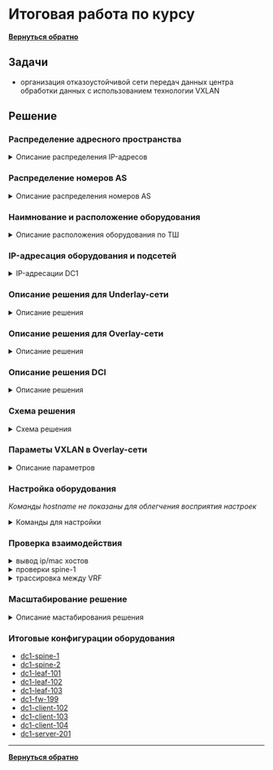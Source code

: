 # Итоговая работа по курсу
[**Вернуться обратно**](https://github.com/takmenevag/otus-dc-design/tree/main/)
## Задачи
- организация отказоустойчивой сети передач данных центра обработки данных с использованием технологии VXLAN

## Решение

### Распределение адресного пространства
<details>
  <summary>Описание распределения IP-адресов </summary>

#### Описание:
- для площадки DC1, DC2 и DC**I** испольузется блок IP-адресов 10.Х.0.0/12
- для каджого POD в DC1 и DC2 испольузется блок IP-адресов 10.Х.0.0/14
- каждый POD в DC1 и DC2 испольузется блок IP-адресов 10.Х.0.0/14
- в каждом POD выделяется:
	- блок /15 для адресации "шкафонезависимых" сегментов в DC
	- блок /16 для адресации "шкафозависимых" сегментов в DC
	- блок /16 выделяется в резевр
- в блок /16 для POD выделяется:
	- блок /23 для каждого ТШ (до 100 шт.)
	- блок /25 для каждого spine (до 124 leaf на POD)
	- блок /25 для каждого border leaf (+/25 в резерв)
	- блок /23 для loopback интерфейсов сетевого оборудования
- адресация для сервисов и огранизации взаимодействии между ЦОД назначается из блока DCI

---
#### Вернеуровневые IP-блоки
|Блок IP-адресов |Назначение|
|:-				|:-|
|10.0.0.0/8		|Блок сетей|
|10.0.0.0/12	|DC**I**|
|10.16.0.0/12	|DC1|
|10.32.0.0/12	|DC2|
|10.48.0.0/12	|DC резерв|
|10.64.0.0/12	|DC резерв|
|10.80.0.0/12	|DC резерв|
|10.96.0.0/12	|DC резерв|
|10.112.0.0/12	|DC резерв|
|10.128.0.0/12	|резерв|
|...			|...|
|10.240.0.0/12	|резерв|

---
#### IP-блоки DCI
|Блок IP-адресов |Назначение|
|:-				|:-|
|10.0.0.0/12	|DCI|
|10.0.0.0/16	|транспорт|
|10.1.0.0/16	|резерв транспорт|
|10.2.0.0/15	|резерв|
|10.4.0.0/14	|резерв|
|10.8.0.0/14	|сервисы DC-независимые|
|10.12.0.0/14	|резерв сервисы|
|||
|10.8.0.0/14	|DCI сервисы|
|10.8.0.0/16	|сервисы|
|10.9.0.0/16	|резерв|
|10.10.0.0/15	|резерв|
|||	
|10.8.0.0/16	|DCI сервисы|
|10.8.10.0/24	|vlan10|
|10.8.20.0/24	|vlan20|
|10.8.30.0/24	|vlan30|
|10.8.40.0/24	|vlan40|

---
#### IP-блоки DC1
|Блок IP-адресов |Назначение|
|:-				|:-|
|10.16.0.0/12	|DC1|
|10.16.0.0/14	|POD1|
|10.20.0.0/14	|POD2|
|10.24.0.0/14	|резерв|
|10.28.0.0/14	|резерв|
|||
|10.16.0.0/14	|POD1|
|10.16.0.0/16	|Cеть|
|10.17.0.0/16	|ТШ+резевр|
|10.18.0.0/15	|резерв|
|||
|10.16.0.0/14	|POD1|
|10.16.0.0/16	|Cеть|
|10.17.0.0/16	|ТШ+резевр|
|10.18.0.0/15	|резерв|
---

</details>

### Распределение номеров AS
<details>
  <summary>Описание распределения номеров AS</summary>

#### Примечание:
- наименование АСО взята из распределения для 4 байтных номеров AS (leaf > 85 шт.)
- нумерация AS для лабы взята из распределения для 2 байтных номеров AS (leaf < 85 шт.) для облегчения диагностики

В связи с чем ниже приведены 2 варианта распределения номеров AS

---  
#### Для случая 2xDC, 2xPOD или 4xDC, 1xPOD, leaf < 85 шт.
|Тип	|Номер AS	|X,DC/POD 	|Y|
|:-		|:-			|:-			|:-|
|sspine	|65x00		|1-4		|-|	
|spine	|65x0y		|1-4		|1-8|
|leaf	|65xyy		|1-4		|11-84|
|boleaf	|65xyy		|1-4		|86-89|
|fw		|65xyy		|1-4		|90-95|
|br		|65xyy		|1-4		|96-99|
|host	|646yy		|1 DC/POD	|0-99|
|host	|647yy		|2 DC/POD	|0-99|
|host	|648yy		|3 DC/POD	|0-99|
|host	|649yy		|4 DC/POD	|0-99|

---
#### Для остальных вариантов DC/POD или leaf > 85 шт.
|		|	|DC		|POD	|ТШ		|Тип	|Номер|
|:-		|:-	|:-		|:-		|:-		|:-		|:-|
|**AS**	|42	|Х		|Х		|ХXX	|ХX		|Х|

#### Соответствие типа оборудования и его номера
|Тип| Оборудование|
|:-	|:-|
|0	|host|
|1	|leaf|
|2	|spine|
|3	|sspine|
|4	|fw|
|5	|-|
|6	|-|
|7	|-|
|8	|-|
|9	|br|


#### Наимнование АСО
dcX-pX-rXXX-XX-X

---
</details>

### Наимнование и расположение оборудования
<details>
  <summary>Описание расположения оборудования по ТШ </summary>

#### Примечание:
- в первой таблице приведено расположение оборудования для первых 20 ТШ
- во второй таблице оставлено оборудования для лабы
В связи с чем ниже приведены 2 варианта распределения номеров AS
--- 
#### Расположение оборудования по ТШ с резервированием места
|ТШ	|АСО	|Номер	|Примечание|
|:-	|:-		|:-		|:-|
|1	|кроссы	|-		|-|
|2	|spine	|1		||
|2	|spine	|2		|резерв|
|2	|boleaf	|1		||
|2	|boleaf	|2		|резерв|
|3	|leaf	|1,2	||
|4	|leaf	|1,2	|резерв|
|5	|leaf	|1,2	|резерв|
|6	|leaf	|1,2	|резерв|
|7	|leaf	|1,2	|резерв|
|8	|leaf	|1,2	|резерв|
|9	|fw		|1		||
|10	|br		|1		||
|11	|кроссы	|-		|-|
|12	|spine	|1		||
|12	|spine	|2		|резерв|
|12	|boleaf	|1		||
|12	|boleaf	|2		|резерв|
|13	|leaf	|1,2	||
|14	|leaf	|1,2	|резерв|
|15	|leaf	|1,2	|резерв|
|16	|leaf	|1,2	|резерв|
|17	|leaf	|1,2	|резерв|
|18	|leaf	|1,2	|резерв|
|19	|fw		|1		||
|20	|br		|1		|| 

---
#### Итоговая таблица наименования и расположения в DC1</summary>
В лабе взяты AS 65xxx для облегчения диагностики
|ТШ	|Имя для  номер AS	|Оборудование		|Номер AS	|Cокращение |AS лаба|
|:-	|:-					|:-					|:-			|:-			|:-|
|2	|dc1-p1-r002-02-1	|dc1-p1-r002-sp-1	|4211002021	|spine-1	|65101|
|12	|dc1-p1-r012-02-1	|dc1-p1-r012-sp-1	|4211012021	|spine-2	|65101|
|3	|dc1-p1-r003-01-1	|dc1-p1-r003-lf-1	|4211003011	|leaf-1		|65111|
|3	|dc1-p1-r003-01-2	|dc1-p1-r003-lf-2	|4211003012	|leaf-2		|65112|
|13	|dc1-p1-r013-01-1	|dc1-p1-r013-lf-1	|4211013011	|leaf-3		|65113|
|13	|dc1-p1-r013-01-2	|dc1-p1-r013-lf-2	|4211013012	|leaf-4		|65114|
|2	|dc1-p1-r002-01-1	|dc1-p1-r002-blf-1	|4211002011	|boleaf-1	|65188|
|12	|dc1-p1-r012-01-1	|dc1-p1-r012-blf-1	|4211012011	|boleaf-2	|65189|
|9	|dc1-p1-r009-04-1	|dc1-p1-r009-fw-1	|4211009041	|fw-1		|65190|
|19	|dc1-p1-r019-04-1	|dc1-p1-r019-fw-1	|4211019041	|fw-2		|65190|
|10	|dc1-p1-r010-09-1	|dc1-p1-r010-br-1	|4211010091	|br-1		|65196|
|20	|dc1-p1-r020-09-1	|dc1-p1-r020-br-1	|4211020091	|br-2		|65197|
---
</details>

### IP-адресация оборудования и подсетей
<details>
  <summary>IP-адресации DC1</summary>
  
#### В лабе подписи интерфейсов в таком виде для облегчения просмотра
|Оборудование		|Интерфейс	|IP-адрес			|Назначение|
|:-					|:-			|:-					|:-|
|dc1-p1-r002-sp-1	|Loopback0	|10.16.254.1/32		|-|
|dc1-p1-r002-sp-1	|Eth1		|10.16.250.0/31		|sp1-lf1|
|dc1-p1-r002-sp-1	|Eth2		|10.16.250.2/31		|sp1-lf2|
|dc1-p1-r002-sp-1	|Eth3		|10.16.250.4/31		|sp1-lf3|
|dc1-p1-r002-sp-1	|Eth4		|10.16.250.6/31		|sp1-lf4|
|dc1-p1-r002-sp-1	|Eth5		|10.16.250.120/31	|sp1-blf1|
|dc1-p1-r002-sp-1	|Eth6		|10.16.250.122/31	|sp1-blf2|
| | | | |
|dc1-p1-r012-sp-1	|Loopback0	|10.16.254.2/32 	|-|
|dc1-p1-r012-sp-1	|Eth1		|10.16.251.0/31		|sp2-lf1|
|dc1-p1-r012-sp-1	|Eth2		|10.16.251.2/31		|sp2-lf2|
|dc1-p1-r012-sp-1	|Eth3		|10.16.251.4/31		|sp2-lf3|
|dc1-p1-r012-sp-1	|Eth4		|10.16.251.6/31		|sp2-lf4|
|dc1-p1-r012-sp-1	|Eth5		|10.16.251.120/31	|sp2-blf1|
|dc1-p1-r012-sp-1	|Eth6		|10.16.251.122/31	|sp2-blf2|
| | | | |
|dc1-p1-r003-lf-1	|Loopback0	|10.16.254.11/32 	|-|
|dc1-p1-r003-lf-1	|Eth1		|10.16.250.1/31		|sp1-lf1|
|dc1-p1-r003-lf-1	|Eth2		|10.16.251.1/31		|sp2-lf1|
|dc1-p1-r003-lf-2	|Loopback0	|10.16.254.12/32 	|-|
|dc1-p1-r003-lf-2	|Eth1		|10.16.250.1/31		|sp1-lf2|
|dc1-p1-r003-lf-2	|Eth2		|10.16.251.1/31		|sp2-lf2|
| | | | |
|dc1-p1-r013-lf-1	|Loopback0	|10.16.254.13/32 	|-|
|dc1-p1-r013-lf-1	|Eth1		|10.16.250.1/31		|sp1-lf3|
|dc1-p1-r013-lf-1	|Eth2		|10.16.251.1/31		|sp2-lf3|
|dc1-p1-r013-lf-2	|Loopback0	|10.16.254.14/32 	|-|
|dc1-p1-r013-lf-2	|Eth1		|10.16.250.1/31		|sp1-lf4|
|dc1-p1-r013-lf-2	|Eth2		|10.16.251.1/31		|sp2-lf4|
| | | | |
|dc1-p1-r002-blf-1	|Loopback0	|10.16.254.188/32 	|-|
|dc1-p1-r002-blf-1	|Eth1		|10.16.250.121/31	|sp1-blf1|
|dc1-p1-r002-blf-1	|Eth2		|10.16.251.121/31	|sp2-blf1|
|dc1-p1-r012-blf-1	|Loopback0	|10.16.254.189/32 	|-|
|dc1-p1-r012-blf-1	|Eth1		|10.16.250.123/31	|sp1-blf2|
|dc1-p1-r012-blf-1	|Eth2		|10.16.251.123/31	|sp2-blf2|
| | | | |
|dc1-p1-r003-lf-1	|Po7		|10.2.10.254/24		|Клиентская сеть, VLAN 10|
|dc1-p1-r003-lf-1	|Po8		|10.2.20.254/24		|Клиентская сеть, VLAN 20|
|dc1-p1-r013-lf-1	|Po7		|10.2.10.254/24		|Клиентская сеть, VLAN 10|
|dc1-p1-r013-lf-1	|Po8		|10.2.20.254/24		|Клиентская сеть, VLAN 20|
|dc1-lfaf-103	|Eth7	|10.2.20.254/24	|Клиентская сеть, VLAN 20|
|dc1-lfaf-103	|Eth8	|10.2.30.254/24	|Клиентская сеть, VLAN 30|
| | | | |
|dc1-client-102	|Eth0	|10.2.20.102/24	|Клиентская сеть, VLAN 20|
|dc1-client-103	|Eth0	|10.2.30.103/24	|Клиентская сеть, VLAN 30|
|dc1-client-104	|Po8	|10.2.40.104/24	|Клиентская сеть, VLAN 10|
|dc1-server-201	|Po7	|10.2.10.201/24	|Клиентская сеть, VLAN 10|
|dc1-server-201	|Po7	|10.2.20.201/24	|Клиентская сеть, VLAN 20|
|dc1-server-201	|Po7	|10.2.30.201/24	|Клиентская сеть, VLAN 30|
</details>


### Описание решения для Underlay-сети

<details>
  <summary>Описание решения</summary>

#### Описание

С точки зрения физической коммутации в решение предполагается:
- подключение к spine только leaf и border leaf
- подключение к leaf только хостов
- подключение к border leaf
  - DCI-каналов связи
  - межсетевых экранов площадки

В решении используется протокол маршрутизации eBGP со следующими параметрами:
- все spine одного POD в каждом DC размещены в одной AS 65x0y, где x - DC/POD, y -  третий октет в loopback первого spine POD (.y.)
- каждый leaf размещен в свой AS: leaf-xYY в AS 65xYY, где x - DC/POD, y - из третьего октета loopback leaf (.1yy.)
- на spine используются динамические peer-group с фильтром по номеру AS и транзитному блоку /25
- на leaf используются статические peer-group
- настроены keepalive-интервал 3 сек, hold time 9 сек.
- настроен maximum-paths равным 8 (по максимальному числу spine)
- настроен BGP routing updates интервал равным 0  (neighbor out-delay, установлен в 0 по умолчанию)
- настроена administrative distance равна 20 (по рекомендации Arista из предоставленной ссылке, возможно из-за iBGP между leaf в паре)
- отключена автоматическая активация BGP AFI/SFI ipv4 unicast (в данной лабе это было не обязательно)
- включен режим multi-agent model (поддежка redistribute в BGP AFI/SFI ipv4 unicast)
- включена аутентификация BGP-соседа
- настроено взаимодействие с протоколом bfd для улучшения сходимости сети
- таймеры bfd выбраны такие, чтобы сессии в EVE-NG флапали реже
</details>

  
### Описание решения для Overlay-сети
<details>
  <summary>Описание решения</summary>

В решении используется следующие параметры:
- общие параметры:
	- в overlay используется интерфейс Loopback0 на spine и leaf
	- настроено соседство между spine и leaf для BGP AFI/SFI l2vpn evpn
	- команда neighbor XXX next-hop-unchanged используется для сохранения next-hop-адреса leaf-коммутатора
	- команда redistribute learned используется для анонса MAC-адреса локальных хостов как EVPN type-2 маршрутов
	- команда neighbor XXX send-community extended используется для работы EVPN (импорта, экспорта маршрутов)
	- для маршрутизации трафика в сетевой фабрики используется модель Symmetric IRB
	- механизм ARP Suppression на коммуаторах Arista включен по умолчанию
- маршрутизация клиентских сетей:
	- для настройки шлюза на VTEP используется технология anycast gateway
	- команда ip address virtual используется для задания единого IP-адреса для anycast gateway на всех VTEP, выполняющих функцию шлюза для VLAN
	- команда ip virtual-router mac-address используется для задания единого MAC-адреса для anycast gateway, на всех VTEP, выполняющих функцию шлюза для VLAN
- параметры VNI:
	- номер L2VNI выбирается так - 1ХХХХ, где ХХХХ номер VLAN до 4000
	- номер L3VNI выбирается так - 04YYY, где 4YYY номер VLAN после 4000. Понятно что всего VLAN - 4096 
	- номер L3VNI соотносится с номером VLAN, т.к. у части вендоров L3VNI должен соответствовать VLAN
	- номер tenant выбирается так - YYY, где YYY берется из номера L3VNI (tenant-1 -> L3VNI 4001)
- параметры RT, RT:
	- параметр RD L2VNI настраивается через auto. Коммутатор сам выставляет в RID:VLAN
	- параметр RD L3VNI настраивается вручную и задается как RID:VLAN
	- параметр RT L2VNI и L3VNI настраивается вручную, чтобы он совпадал на всех VTEP, находящихся в разных AS
	- параметр RT L2VNI и L3VNI задается так - VNI:VLAN. За счет номера VNI достигается уникальность.
- параметры EVPN Multihoming:
  	- для отказоустойчивого подключения хостов используется технология EVPN Multihoming в режиме Active-Active и протокол LACP
	- для возможности огранизации отказоустойчивого подключения хостов к двух разным leaf на leaf настаивается одинаковый lacp system-id
  	- индекc коммутатора для работв EVPN Multihoming назначается от меньшего IP-адреса Loopback0 к большему (в поле IP Address в маршруте EVPN type 4)
  	- коммутатору leaf-101 присвоем индекс 0, а leaf-102 индекс 1
	- для определения Designated Forwarder (DF) использует функция mod - VLAN mod количество leaf (в лабе модель сервиса VLAN-based)
	- в качестве DF для всеx VLAN выбран dc1-leaf-101, т.к. номера VLAN деляться на 2 без остатка (10,20)
	- используется номер нечерного leaf в параметрах ниже:
		- параметр ESI 0000:0000:№ leaf:№ Port-channel:0000
		- параметр ES-Import RT 0000:№ leaf:№ Port-channel (отбрасываются два байта слева и справа в ESI). Формат записи для облегчения понимания
		- парамет lacp system-id 0000.№ leaf.№ Port-channel 
- взаимодействие между VRF (tenant):
	- используется два VRF (tenant), в которых размещены все клиентские подсети
	- в tenant №1 размещены VLAN 10 и 20, в tenant №2 размещены VLAN 30 и 40
	- в VLAN 10 и 20, 30 размещено по одному серверу (server-20X). Серверы реализованы в виде VRF на общей платформе
	- для анонсирования type-5 маршрутов используется команда redistribute connected в каждом VRF секции BGP
	- взаимодействие подсетей из разных VRF, осуществляется через МЭ dc1-fw-199 с использованием технологии VRF-Lite на leaf-103:
		- между МЭ dc1-fw-199 и коммутатором leaf-103 настроены два транзитных сегмента
		- для огранизации отказоустойчивого подключения dc1-fw-199 к leaf-103 используется два канала связи и технология Etherchannel (LACP)
		- на leaf-103 по одному транзитный сегмент помещены в каждый VRF
		- на dc1-fw-199 настроены оба транзитных сегмента без разделения на VRF
	- взаимодействие межу МЭ dc1-fw-199 (AS 65199) и  leaf-103 (AS 65103) осуществляется с использованием протокола eBGP
	- параметры протокола eBGP заданы аналогичными параметрам eBGP для underlay, кроме поддержки extended community
	- на МЭ dc1-fw-199 используется BGP AFI/SFI ipv4 unicast
	- МЭ dc1-fw-199 анонсирует в сторону leaf-103 маршрут по умолчанию
	- коммутатор leaf-103 анонсирует клиентские подсети в сторону МЭ dc1-fw-199 (являющиеся type-5 маршрутами в EVPN)
	- коммутатор leaf-103 не анонсирует маршруты до хостов (/32) в сторону МЭ dc1-fw-199 (являющиеся type-2 маршрутами в EVPN)
	- запрет анонса маршрутов /32 реализуется с ипользованием префикс-листа - анонсировать клиентские подсети (10.2.X.X) с маской не длиннее /31
</details>

### Описание решения DCI
<details>
  <summary>Описание решения</summary>

описание
</details>

### Cхема решения
<details>
  <summary>Cхема решения</summary>

![Изображение](https://github.com/takmenevag/otus-dc-design/blob/main/labs/lab8/scheme/lab8_scheme.PNG "Схема стенда")
</details>


### Параметы VXLAN в Overlay-сети 
<details>
  <summary>Описание параметров</summary>
  
#### В решении используется два tenant
|VRF	|Тип VNI |Номер VNI	|Номер VLAN	|Значение RT| Значение RD|
|:-			|:-		|:-		|:-		|:-			|:-|
|tenant-1	|L3VNI	|4001	|4001	|4001:4001	|RID:4001|
|tenant-1	|L2VNI	|10010	|10 	|10010:10	|RID:10|
|tenant-1	|L2VNI	|10020	|20		|10020:20	|RID:20|
| | | | |
|tenant-2	|L3VNI	|4002	|4002	|4002:4002	|RID:4002|
|tenant-2	|L2VNI	|10030	|30 	|10010:30	|RID:30|
|tenant-2	|L2VNI	|10040	|40		|10020:40	|RID:40|
</details>

### Настройка оборудования
_Команды hostname не показаны для облегчения восприятия настроек_

<details>
  <summary>Команды для настройки </summary>

- spine-1
```

```
- spine-2
```

```

- leaf-101
```

```

- leaf-102
```

```

- leaf-103
```

```

- fw-199
```
```

- server
```

```

- client-102
```
```

- client-103
```

```

- client-104
```
```

</details>


### Проверка взаимодействия

<details>
  <summary>вывод ip/mac хостов </summary>
  
```
client-102> show ip all
NAME   IP/MASK              GATEWAY           MAC                DNS
client-10.2.20.102/24       10.2.20.254       00:50:79:66:68:08  

client-102> show arp
00:00:00:00:ca:fe  10.2.20.254 expires in 101 seconds 
```
```
client-103> show ip all
NAME   IP/MASK              GATEWAY           MAC                DNS
client-10.2.30.103/24       10.2.30.254       00:50:79:66:68:09  

client-103> show arp        
00:00:00:00:ca:fe  10.2.30.254 expires in 114 seconds 
```
```
client-104#show interfaces | i address|Vlan
.....
Vlan40 is up, line protocol is up (connected)
  Hardware is Vlan, address is 5000.0045.abdf (bia 5000.0045.abdf)
  Internet address is 10.2.40.104/24
  Broadcast address is 255.255.255.255
  
client-104#show ip arp
Address         Age (sec)  Hardware Addr   Interface
10.2.40.254       3:06:47  0000.0000.cafe  Vlan40, Port-Channel8
```
```
server-201#show interfaces | i address|Vlan
....
Vlan10 is up, line protocol is up (connected)
  Hardware is Vlan, address is 5000.0088.fe27 (bia 5000.0088.fe27)
  Internet address is 10.2.10.201/24
  Broadcast address is 255.255.255.255
Vlan20 is up, line protocol is up (connected)
  Hardware is Vlan, address is 5000.0088.fe27 (bia 5000.0088.fe27)
  Internet address is 10.2.20.201/24
  Broadcast address is 255.255.255.255
Vlan30 is up, line protocol is up (connected)
  Hardware is Vlan, address is 5000.0088.fe27 (bia 5000.0088.fe27)
  Internet address is 10.2.30.201/24
  Broadcast address is 255.255.255.255

server-201#show ip arp vrf all
VRF: default
Address         Age (sec)  Hardware Addr   Interface

VRF: vlan-10
Address         Age (sec)  Hardware Addr   Interface
10.2.10.254       2:30:04  0000.0000.cafe  Vlan10, Port-Channel7

VRF: vlan-20
Address         Age (sec)  Hardware Addr   Interface
10.2.20.102       0:12:21  0050.7966.6808  Vlan20, not learned
10.2.20.254       1:51:42  0000.0000.cafe  Vlan20, Port-Channel7

VRF: vlan-30
Address         Age (sec)  Hardware Addr   Interface
10.2.30.103       0:11:50  0050.7966.6809  Vlan30, not learned
10.2.30.254       2:25:11  0000.0000.cafe  Vlan30, Port-Channel7
```
```
dc1-fw-199#show interfaces | i address|Vlan
Vlan4081 is up, line protocol is up (connected)
  Hardware is Vlan, address is 5000.00ae.f703 (bia 5000.00ae.f703)
  Internet address is 10.16.25003.244/29
  Broadcast address is 255.255.255.255
Vlan4082 is up, line protocol is up (connected)
  Hardware is Vlan, address is 5000.00ae.f703 (bia 5000.00ae.f703)
  Internet address is 10.16.25003.252/29
  Broadcast address is 255.255.255.255

dc1-fw-199#show ip arp
Address         Age (sec)  Hardware Addr   Interface
10.16.25003.241      0:00:01  5000.0003.3766  Vlan4081, Port-Channel1
10.16.25003.249      0:00:02  5000.0003.3766  Vlan4082, Port-Channel1
```

</details>

<details>
  <summary>проверки spine-1</summary>
  
```

```
</details>

<details>
  <summary>трассировка между VRF</summary>

- из VRF tenant-1 в VRF tenant-2 \
_client-102 подключен к leaf-103, поэтому в трассировке только leaf-103 и fw-199_
```

```

- из VRF tenant-2 в VRF tenant-2 \
_client-104 подключен к leaf-101, поэтому в трассировке еще leaf-103_
```
```
</details>

### Масштабирование решение
<details>
  <summary>Описание мастабирования решения</summary>
  
#### Решение поддерживает следующие возможности мастабирования:
- увеличение числа DC до 4 шт. или POD до 2 шт. в каждом DC (с использованием 2 байтных номеров AS)
- увеличение числа DC до 8 шт., POD до 4 шт. в кажом DC (с использованием 4 байтных номеров AS)
- увеличение числа spine в каждом POD до 6-8 шт. (ограничение по количеству uplink-портов на leaf)
- увеличение числа leaf в каждом POD до 89 или с использованием 2 байтных номеров AS
- увеличение числа leaf в каждом POD до 125 шт. с использованием 2 байтных номеров AS в зависимости от: 
	- портовой емкости spine
	- размера транспортного сегмента (сеть с маской /25)
	- физических ограничений по размещению leaf и leaf
- увеличение числа tenant до ~90 шт.
- увеличение числа сетевых сегментов в каждом tenant до исчерпания блока 10.8.0.0/14  

Отдельно отметим, что увеличение числа DC потребует увеличение количества каналов связи между ними. \
В зависимости от итоговой технической возможности по огранизации данных каналов связи возможна \
смена физической архитектуры сегмента DCI
</details>

### Итоговые конфигурации оборудования
- [dc1-spine-1](https://github.com/takmenevag/otus-dc-design/blob/main/labs/lab8/config/dc1-spine-1.txt)
- [dc1-spine-2](https://github.com/takmenevag/otus-dc-design/blob/main/labs/lab8/config/dc1-spine-2.txt)
- [dc1-leaf-101](https://github.com/takmenevag/otus-dc-design/blob/main/labs/lab8/config/dc1-leaf-101.txt)
- [dc1-leaf-102](https://github.com/takmenevag/otus-dc-design/blob/main/labs/lab8/config/dc1-leaf-102.txt)
- [dc1-leaf-103](https://github.com/takmenevag/otus-dc-design/blob/main/labs/lab8/config/dc1-leaf-103.txt)
- [dc1-fw-199](https://github.com/takmenevag/otus-dc-design/blob/main/labs/lab8/config/dc1-fw-199.txt)
- [dc1-client-102](https://github.com/takmenevag/otus-dc-design/blob/main/labs/lab8/config/dc1-client-102.txt)
- [dc1-client-103](https://github.com/takmenevag/otus-dc-design/blob/main/labs/lab8/config/dc1-client-103.txt)
- [dc1-client-104](https://github.com/takmenevag/otus-dc-design/blob/main/labs/lab8/config/dc1-client-104.txt)
- [dc1-server-201](https://github.com/takmenevag/otus-dc-design/blob/main/labs/lab8/config/dc1-server-201.txt)
---

[**Вернуться обратно**](https://github.com/takmenevag/otus-dc-design/tree/main/)
